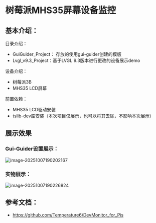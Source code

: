 # 树莓派MHS35屏幕设备监控



## 基本介绍：

目录介绍：

- GuiGuider_Project： 存放的使用gui-guider创建的模版
- Lvgl_v9.3_Project：基于LVGL 9.3版本进行更改的设备展示demo



设备介绍：

- 树莓派3B
- MHS35 LCD屏幕



前置依赖：

- MHS35 LCD驱动安装
- tslib-dev库安装（本次项目仅展示，也可以将其去除，不影响本次展示）

## 展示效果

### Gui-Guider设置展示：

![image-20251007190202167](D:\01_Project\01_language\07_mcu\respberry-pi-lvgl\lcd_show_demo\README.assets\image-20251007190202167.png)



### 实物展示：

![image-20251007190226824](D:\01_Project\01_language\07_mcu\respberry-pi-lvgl\lcd_show_demo\README.assets\image-20251007190226824.png)





## 参考文档：

- https://github.com/Temperature6/DevMonitor_for_Pis